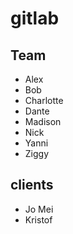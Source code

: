 # gitlab
## Team
* Alex
* Bob
* Charlotte
* Dante
* Madison
* Nick
* Yanni
* Ziggy
## clients
* Jo Mei
* Kristof
